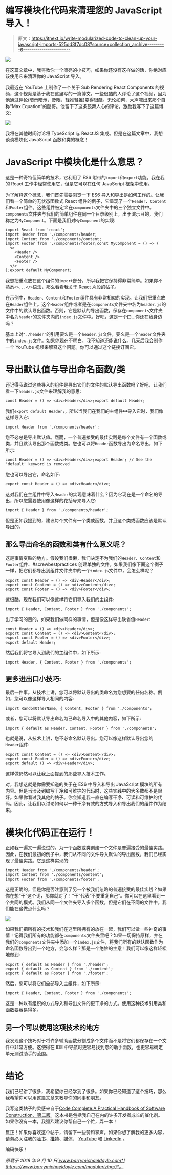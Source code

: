 # 编写模块化代码来清理您的 JavaScript 导入！

> 原文：<https://itnext.io/write-modularized-code-to-clean-up-your-javascript-imports-525dd3f7dc08?source=collection_archive---------6----------------------->

![](img/346624539a5b1b8341166664eea7da8f.png)

在这篇文章中，我将教你一个漂亮的小技巧，如果你还没有这样做的话，你绝对应该使用它来清理你的 JavaScript 导入。

我最近在 YouTube 上制作了一个关于 Sub Rendering React Components 的视频，这个视频是基于我在这里写的一篇博文。一些很酷的人评论了这个视频，因为他通过评论(暗示暗示，眨眼，轻推轻推)变得很酷。无论如何，大声喊出来那个自称“Max Equation”的酷哥。他留下了这条鼓舞人心的评论，激励我写下了这篇博文:

![](img/6a0748fc3f1911436e5c511a383f9c4d.png)

我将在其他时间讨论将 TypeScript 与 ReactJS 集成。但是在这篇文章中，我想谈谈模块化 JavaScript 函数和类的概念！

# JavaScript 中模块化是什么意思？

这是一种奇特但简单的技术，它利用了 ES6 附带的`import`和`export`功能。我在我的 React 工作中经常使用它，但是它可以在任何 JavaScript 框架中使用。

为了解释这个概念，我们首先需要浏览一下 ES6 导入和导出是如何工作的。让我们看一个简单的无状态函数式 React 组件的例子，它呈现了一个`Header`、`Content`和`Footer`组件。这些组件被定义在`components`文件夹中的三个独立文件中。`components`文件夹与我们的简单组件在同一个目录级别上，出于演示目的，我们称之为`MyComponent`。下面是我们对`MyComponent`的实现:

```
import React from 'react';
import Header from './components/header;
import Content from './components/content;
import Footer from './components/footer;const MyComponent = () => (
  <>
    <Header />
    <Content />
    <Footer />
  </>
);export default MyComponent;
```

我想把重点放在这个组件的`import`部分，所以我把它保持得非常简单。如果你不熟悉`<>...</>`语法，那么[看看我关于 React 片段的帖子](https://www.barrymichaeldoyle.com/fragment)。

在示例中，`Header`、`Content`和`Footer`组件具有非常相似的实现。让我们把重点放在`Header`组件上。这个`Header`组件或者是在`components`文件夹中名为`header.js`的文件中的默认导出函数。否则，它是默认的导出函数，保存在`components`文件夹中名为`header`的文件夹内的`index.js`文件中。好吧，这是一个口…你还在我身边吗？

基本上对`'./header'`的引用要么是一个`header.js`文件，要么是一个`header`文件夹中的`index.js`文件。如果你现在不明白，我不知道还能说什么。几天后我会制作一个 YouTube 视频来解释这个问题。你可以通过这个链接订阅它。

# 导出默认值与导出命名函数/类

还记得我说过这些导入的组件是导出它们的文件的默认导出函数吗？好吧，让我们看一下`header.js`文件来理解我的意思:

```
const Header = () => <div>Header</div>;export default Header;
```

我们`export default Header;`，所以当我们在我们的主组件中导入它时，我们像这样导入它:

```
import Header from './components/header';
```

您不必总是导出默认值。然而，一个普遍接受的最佳实践是每个文件有一个函数或类，并且默认导出那个函数或类。您也可以将`Header`函数导出为命名导出，如下所示:

```
const Header = () => <div>Header</div>;export Header; // See the 'default' keyword is removed
```

您也可以导出它，命名如下:

```
export const Header = () => <div>Header</div>;
```

这对我们在主组件中导入`Header`的实现意味着什么？因为它现在是一个命名的导出，所以您需要使用像这样的花括号来导入它:

```
import { Header } from './components/header';
```

但是正如我提到的，建议每个文件有一个类或函数，并且这个类或函数应该是默认导出的。

## 那么导出命名的函数和类有什么意义呢？

这是事情变酷的地方。假设我们很懒，我们决定不为我们的`Header`、`Content`和`Footer`组件、#screwbestpractices 创建单独的文件。如果我们像下面这个例子一样，把它们都导出到组件文件夹中的一个`index.js`文件中，会怎么样呢？

```
export const Header = () => <div>Header</div>;
export const Content = () => <div>Content</div>;
export const Footer = () => <div>Footer</div>;
```

这很酷，现在我们可以像这样将它们导入我们的主组件:

```
import { Header, Content, Footer } from './components';
```

出于学习的目的，如果我们做同样的事情，但是像这样导出缺省值`Header`:

```
const Header = () => <div>Header</div>;
export const Content = () => <div>Content</div>;
export const Footer = () => <div>Footer</div>;
export default Header;
```

然后我们将它导入到我们的主组件中，如下所示:

```
import Header, { Content, Footer } from './components';
```

## 更多进出口小技巧:

最后一件事。从技术上讲，您可以将默认导出的类命名为您想要的任何名称。例如，您可以像这样导入相同的内容:

```
import RandomOtherName, { Content, Footer } from './components';
```

或者，您可以将默认导出命名为已命名导入中的其他内容，如下所示:

```
import { default as Header, Content, Footer } from './components';
```

也就是说，从技术上讲，您不必命名默认导出。您可以像这样默认导出您的`Header`组件:

```
export const Content = () => <div>Content</div>;
export const Footer = () => <div>Footer</div>;
export default () => <div>Header</div>;
```

这样做仍然可以让我上面提到的那些导入技术工作。

对，我想这就是你需要知道的关于在 ES6 中导入和导出 JavaScript 模块的所有内容。但是当涉及到编写干净和可维护的代码时，这些实践中的大多数都不是很好。如果你看过我其他的帖子。你会知道我一直在编写干净、可读和可维护的代码。因此，让我们以讨论如何以一种干净有效的方式导入和导出我们的组件作为结束。

# 模块化代码正在运行！

正如我一遍又一遍说过的。为一个函数或类创建一个文件是普遍接受的最佳实践。因此，在我们最初的例子中，我们从不同的文件导入默认的导出函数，我们已经实现了最佳实践。它是这样实现的:

```
import Header from './components/header';
import Content from './components/content';
import Footer from './components/footer';
```

这是正确的，但是你是否注意到了另一个被我们忽略的普遍接受的最佳实践？如果你在想“干”这个词，那你就对了！“干”代表“不要重复自己”。你可以在这里看到一个共同的模式。我们从同一个文件夹导入多个函数，但是它们在不同的文件中。我们能在这做点什么吗？

![](img/629a3c00ebd59152794feabce6bffe75.png)

如果我们把所有的技术和我们在这里所拥有的放在一起，我们可以做一些神奇的事情！记得我们所有的功能都在`components`文件夹里吧？如果一切保持原样，并在我们的`components`文件夹中添加一个`index.js`文件，将我们所有的默认函数作为命名函数导出到一个地方，会怎么样？那是一个绝妙的主意！我们可以像这样轻松地做到:

```
export { default as Header } from './header';
export { default as Content } from './content';
export { default as Footer } from './footer';
```

然后，您可以将它们全部导入主组件，如下所示:

```
import { Header, Content, Footer } from './components';
```

这是一种以有组织的方式导入和导出文件的更干净的方式。使用这种技术引用类和函数要容易得多。

## 另一个可以使用这项技术的地方

我发现这个技巧对于将许多辅助函数分割成多个文件而不是将它们都保存在一个文件中非常方便。这使得在 IDE 中导航时更容易找到您的助手函数，也更容易确定单元测试助手的范围。

# 结论

我们已经讲了很多，我希望你已经学到了很多。如果你已经知道了这个技巧，那么我希望你可以用这篇文章来教导你的同事和朋友。

我写这类帖子的灵感来自于[Code Complete:A Practical Handbook of Software Construction，第二版](https://amzn.to/2LxtXDo)。这本书是包括我自己在内的许多开发者成长的催化剂。如果你没有一本，我强烈建议你帮自己一个忙，弄一本！

反正！如果你喜欢这个帖子，请留下一些赞和掌声。如果你想了解我的更多内容，请务必关注我的[脸书](https://www.facebook.com/barrymichaeldoyle)、[推特](https://twitter.com/barrymdoyle)、[媒体](https://medium.com/@barrymdoyle)、 [YouTube](https://www.youtube.com/barrymichaeldoyle?sub_confirmation=1) 和 [LinkedIn](https://www.linkedin.com/in/barry-michael-doyle-11369683/) 。

编码快乐！

*原载于 2018 年 9 月 10 日*[*www.barrymichaeldoyle.com*](https://www.barrymichaeldoyle.com/modularizing/)*。*